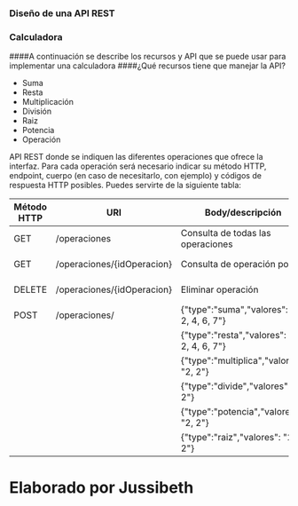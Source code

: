 ### Diseño de una API REST 
### Calculadora
####A continuación se describe los recursos y API que se puede usar para implementar una calculadora
####¿Qué recursos tiene que manejar la API?
- Suma
- Resta
- Multiplicación
- División
- Raiz
- Potencia
- Operación

API REST donde se indiquen las diferentes operaciones que ofrece la interfaz. Para cada operación será necesario indicar su método HTTP, endpoint, cuerpo (en caso de necesitarlo, con ejemplo) y códigos de respuesta HTTP posibles. Puedes servirte de la siguiente tabla:


                    
Método HTTP  | URI | Body/descripción| Respuesta
------------- | ------------- |--------------------------------------------| -------------
GET  | /operaciones| Consulta de todas las operaciones| 200, 400,404,500
GET  | /operaciones/{idOperacion}| Consulta de operación por id| 200, 400,404,500
DELETE | /operaciones/{idOperacion}| Eliminar operación| 200, 400,404,500
POST | /operaciones/| {"type":"suma","valores": "2, 2, 4, 6, 7"} |201, 400,404,500
 | | |{"type":"resta","valores": "2, 2, 4, 6, 7"}|201, 400,404,500
 | | |{"type":"multiplica","valores": "2, 2"}|201, 400,404,500
 | | |{"type":"divide","valores": "2, 2"}|201, 400,404,500
 | | |{"type":"potencia","valores": "2, 2"}|201, 400,404,500
 | | |{"type":"raiz","valores": "2, 2"}|201, 400,404,500

# Elaborado por Jussibeth
